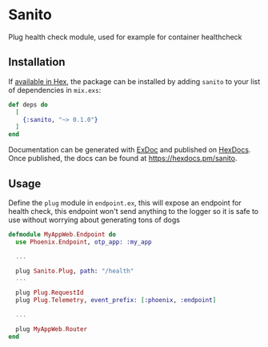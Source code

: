 # Sanito

Plug health check module, used for example for container healthcheck

## Installation

If [available in Hex](https://hex.pm/docs/publish), the package can be installed
by adding `sanito` to your list of dependencies in `mix.exs`:

```elixir
def deps do
  [
    {:sanito, "~> 0.1.0"}
  ]
end
```

Documentation can be generated with [ExDoc](https://github.com/elixir-lang/ex_doc)
and published on [HexDocs](https://hexdocs.pm). Once published, the docs can
be found at <https://hexdocs.pm/sanito>.

## Usage

Define the `plug` module in `endpoint.ex`, this will expose an endpoint for health check, this endpoint won't send
anything to the logger so it is safe to use without worrying about generating tons of dogs

```elixir
defmodule MyAppWeb.Endpoint do
  use Phoenix.Endpoint, otp_app: :my_app

  ...

  plug Sanito.Plug, path: "/health"
  ...

  plug Plug.RequestId
  plug Plug.Telemetry, event_prefix: [:phoenix, :endpoint]

  ...

  plug MyAppWeb.Router
end
```
